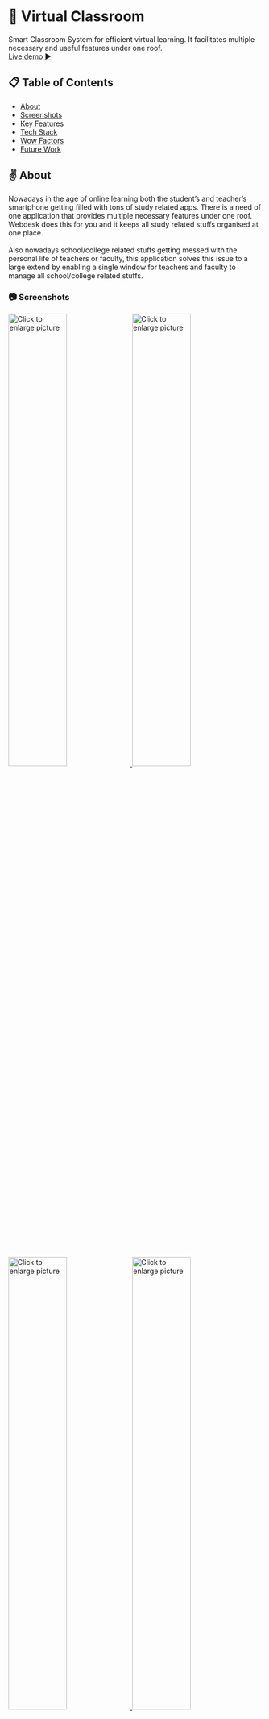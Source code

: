 # 📘 Virtual Classroom

####

<p>Smart Classroom System for efficient virtual learning. It
facilitates multiple necessary and useful features under one roof.<br>
<a href="https://webdesk.netlify.app" target="blank">Live demo ▶</a>
</p>

## 📋 Table of Contents

- [About](#intro)
- [Screenshots](#Screenshots)
- [Key Features](#Key-Features)
- [Tech Stack](#tech-stack)
- [Wow Factors](#wow-factors)
- [Future Work](#future-work)

<a id="intro"></a>

## ✌️ About

<p>Nowadays in the age of online learning both the student’s and teacher’s smartphone getting filled with tons of study related 
apps. There is a need of one application that provides multiple necessary features under one roof. Webdesk does this for you and 
it keeps all study related stuffs organised at one place.<br><br>
Also nowadays school/college related stuffs getting messed with the personal life of teachers or faculty, this application solves 
this issue to a large extend by enabling a single window for teachers and faculty to manage all school/college related stuffs.</p>

<a id="Screenshots"></a>

<h3>📷 Screenshots</h3>

<a href="https://drive.google.com/uc?export=view&id=1obGZ6FDJq2xK_1LDRsd92Zcr6NozaGkw"><img src="https://drive.google.com/uc?export=view&id=1obGZ6FDJq2xK_1LDRsd92Zcr6NozaGkw" style="width: 48%; max-width: 100%; height: auto" title="Click to enlarge picture" />
<a href="https://drive.google.com/uc?export=view&id=1rWWxDR8SKa40WRZQ-1pSTltNlMFz45NO"><img src="https://drive.google.com/uc?export=view&id=1rWWxDR8SKa40WRZQ-1pSTltNlMFz45NO" style="width: 48%; max-width: 100%; height: auto" title="Click to enlarge picture" />
<a href="https://drive.google.com/uc?export=view&id=1rVuklDaXX3FEAHgTdKbtrNvFw_2x6M6W"><img src="https://drive.google.com/uc?export=view&id=1rVuklDaXX3FEAHgTdKbtrNvFw_2x6M6W" style="width: 48%; max-width: 100%; height: auto" title="Click to enlarge picture" />
<a href="https://drive.google.com/uc?export=view&id=1cJynwDgq6FV6BID1BoBn9zte_BDdhNFf"><img src="https://drive.google.com/uc?export=view&id=1cJynwDgq6FV6BID1BoBn9zte_BDdhNFf" style="width: 48%; max-width: 100%; height: auto" title="Click to enlarge picture" />
<a href="https://drive.google.com/uc?export=view&id=1mMYlo5Ae9vKb-f5WQShOVCMnnv6xUVuW"><img src="https://drive.google.com/uc?export=view&id=1mMYlo5Ae9vKb-f5WQShOVCMnnv6xUVuW" style="width: 48%; max-width: 100%; height: auto" title="Click to enlarge picture" />
<a href="https://drive.google.com/uc?export=view&id=14I9_b7fq43RB6za2x1rLaqhuONdiu_B_"><img src="https://drive.google.com/uc?export=view&id=14I9_b7fq43RB6za2x1rLaqhuONdiu_B_" style="width: 48%; max-width: 100%; height: auto" title="Click to enlarge picture" />
<a href="https://drive.google.com/uc?export=view&id=1vU1RhezqpIz5rQ9OfCh7YwEFV9Hz4wuK"><img src="https://drive.google.com/uc?export=view&id=1vU1RhezqpIz5rQ9OfCh7YwEFV9Hz4wuK" style="width: 48%; max-width: 100%; height: auto" title="Click to enlarge picture" />
<a href="https://drive.google.com/uc?export=view&id=1-HPVe5mxWFBFrGPbKD3Raw-ehlTK5bu0"><img src="https://drive.google.com/uc?export=view&id=1-HPVe5mxWFBFrGPbKD3Raw-ehlTK5bu0" style="width: 48%; max-width: 100%; height: auto" title="Click to enlarge picture" />
<a href="https://drive.google.com/uc?export=view&id=1whwLzN-LfneHSTRXC9snsq4e-1mGxLOj"><img src="https://drive.google.com/uc?export=view&id=1whwLzN-LfneHSTRXC9snsq4e-1mGxLOj" style="width: 48%; max-width: 100%; height: auto" title="Click to enlarge picture" />
<a href="https://drive.google.com/uc?export=view&id=1NBtWHDeF8_YxteGcVo44H6w-CfZPlYtf"><img src="https://drive.google.com/uc?export=view&id=1NBtWHDeF8_YxteGcVo44H6w-CfZPlYtf" style="width: 48%; max-width: 100%; height: auto" title="Click to enlarge picture" />

<a id="Key-Features"></a>

## 🗝️ Key Features

- A dashboard with all recent stuffs
- Study material & notes sharing platform.
- Task & assignment assign and submission platform.
- Online classes & group discussion hosting platform.
- Doubt asking platform.
- Up to date class schedule.

<a id="tech-stack"></a>

## 📦 Technology Stack

![React](https://img.shields.io/badge/react-%2320232a.svg?style=for-the-badge&logo=react&logoColor=%2361DAFB) <br/>
![Scss](https://img.shields.io/badge/SASS-hotpink.svg?style=for-the-badge&logo=SASS&logoColor=white)<br/>
![NodeJS](https://img.shields.io/badge/node.js-6DA55F?style=for-the-badge&logo=node.js&logoColor=white)<br/>
![Express.js](https://img.shields.io/badge/express.js-%23404d59.svg?style=for-the-badge&logo=express&logoColor=%2361DAFB)<br/>
![MongoDB](https://img.shields.io/badge/MongoDB-%234ea94b.svg?style=for-the-badge&logo=mongodb&logoColor=white)<br/>
![WEBRTC](https://img.shields.io/badge/WEBRTC-%230081CB.svg?style=for-the-badge&logo=material-ui&logoColor=white)<br/>
![Socket.io](https://img.shields.io/badge/Socket.io-black?style=for-the-badge&logo=socket.io&badgeColor=010101)<br/>

### Tools used

![Figma](https://img.shields.io/badge/figma-%23F24E1E.svg?style=for-the-badge&logo=figma&logoColor=white)<br/>
![Netlify](https://img.shields.io/badge/netlify-%23000000.svg?style=for-the-badge&logo=netlify&logoColor=#00C7B7)<br/>
![Heroku](https://img.shields.io/badge/heroku-%23430098.svg?style=for-the-badge&logo=heroku&logoColor=white)<br/>

<a id="wow-factors"></a>

## ✨ Wow Factors:

- Modern and minimal Design<br/>
- Mobile Responsive <br/>
- Admin specific features for teachers & faculty <br/>
- Multiple form validations and error checking <br/>
- Downloadable PWA(Progressive Web App) <br/>

<a id="future-work"></a>

## 📅 Future Work:

- Improve performance
- stable video conferance
- scaling video meetings to more members
- adding more convineant option in meeting
